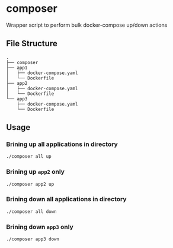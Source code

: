 # composer
Wrapper script to perform bulk docker-compose up/down actions

## File Structure
```
.
├── composer
├── app1
│   ├── docker-compose.yaml
│   └── Dockerfile
├── app2
│   ├── docker-compose.yaml
│   └── Dockerfile
└── app3
    ├── docker-compose.yaml
    └── Dockerfile
```

## Usage
### Brining up all applications in directory
```bash
./composer all up
```

### Brining up `app2` only
```bash
./composer app2 up
```

### Brining down all applications in directory
```bash
./composer all down
```

### Brining down `app3` only
```bash
./composer app3 down
```
